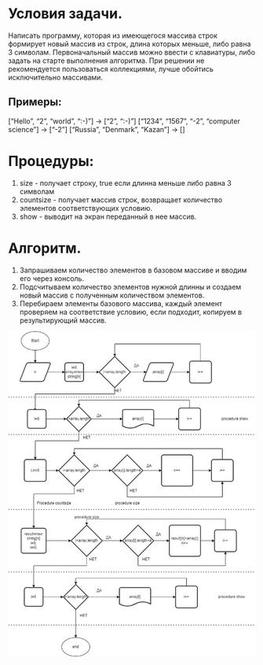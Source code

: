 # Условия задачи.
 Написать программу, которая из имеющегося массива строк формирует новый массив из строк,
 длина которых меньше, либо равна 3 символам. Первоначальный массив можно ввести с клавиатуры,
 либо задать на старте выполнения алгоритма. При решении не рекомендуется пользоваться коллекциями,
 лучше обойтись исключительно массивами.

## Примеры:
[“Hello”, “2”, “world”, “:-)”] → [“2”, “:-)”]
[“1234”, “1567”, “-2”, “computer science”] → [“-2”]
[“Russia”, “Denmark”, “Kazan”] → []

# Процедуры:

1. size - получает строку, true если длинна меньше либо равна 3 символам
2. countsize - получает массив строк, возвращает количество элементов соответствующих условию.
3. show - выводит на экран переданный в нее массив.

# Алгоритм.
1. Запрашиваем количество элементов в базовом массиве и вводим его через консоль.
2. Подсчитываем количество элементов нужной длинны и создаем новый массив с полученным количеством элементов.
3. Перебираем элементы базового массива, каждый элемент проверяем на соответствие условию, если подходит, копируем в результирующий массив.

![Блок-схема](./schema%20final.jpg)

